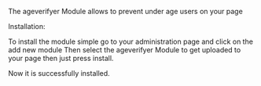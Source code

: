 The ageverifyer Module allows to prevent under age users on your page

Installation:

To install the module simple go to your administration page and click on the add new module
Then select the ageverifyer Module to get uploaded to your page then just press install.

Now it is successfully installed. 

